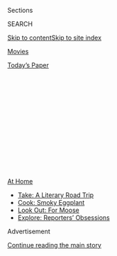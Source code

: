 <div id="app">

<div>

<div>

<div>

<div class="NYTAppHideMasthead css-1q2w90k e1suatyy0">

<div class="section css-ui9rw0 e1suatyy2">

<div class="css-eph4ug er09x8g0">

<div class="css-6n7j50">

</div>

<span class="css-1dv1kvn">Sections</span>

<div class="css-10488qs">

<span class="css-1dv1kvn">SEARCH</span>

</div>

[Skip to content](#site-content)[Skip to site
index](#site-index)

</div>

<div id="masthead-section-label" class="css-1wr3we4 eaxe0e00">

[Movies](https://www.nytimes.com/section/movies)

</div>

<div class="css-10698na e1huz5gh0">

</div>

</div>

<div id="masthead-bar-one" class="section hasLinks css-15hmgas e1csuq9d3">

<div class="css-uqyvli e1csuq9d0">

</div>

<div class="css-1uqjmks e1csuq9d1">

</div>

<div class="css-9e9ivx">

[](https://myaccount.nytimes.com/auth/login?response_type=cookie&client_id=vi)

</div>

<div class="css-1bvtpon e1csuq9d2">

[Today’s
Paper](https://www.nytimes.com/section/todayspaper)

</div>

</div>

</div>

</div>

<div data-aria-hidden="false">

<div id="site-content" data-role="main">

<div>

<div class="css-1aor85t" style="opacity:0.000000001;z-index:-1;visibility:hidden">

<div class="css-1hqnpie">

<div class="css-epjblv">

<span class="css-17xtcya">[Movies](/section/movies)</span><span class="css-x15j1o">|</span><span class="css-fwqvlz">The
Horror of
Isolation</span>

</div>

<div class="css-k008qs">

<div class="css-1iwv8en">

<span class="css-18z7m18"></span>

<div>

</div>

</div>

<span class="css-1n6z4y">https://nyti.ms/39BnswZ</span>

<div class="css-1705lsu">

<div class="css-4xjgmj">

<div class="css-4skfbu" data-role="toolbar" data-aria-label="Social Media Share buttons, Save button, and Comments Panel with current comment count" data-testid="share-tools">

  - 
  - 
  - 
  - 
    
    <div class="css-6n7j50">
    
    </div>

  - 

</div>

</div>

</div>

</div>

</div>

</div>

<div id="NYT_TOP_BANNER_REGION" class="css-13pd83m">

<div>

<div id="maps-athome-menu" class="section interactive-content interactive-size-medium css-1edisqu">

<div class="css-17ih8de interactive-body">

<div class="at-home-nav__innerContainer">

<div class="at-home-nav__title">

[At
Home](https://www.nytimes.com/spotlight/at-home?action=click&pgtype=Article&state=default&region=TOP_BANNER&context=at_home_menu)

</div>

  - [Take: A Literary Road
    Trip](https://www.nytimes.com/2020/07/28/books/time-for-a-literary-road-trip.html?action=click&pgtype=Article&state=default&region=TOP_BANNER&context=at_home_menu)
  - [Cook: Smoky
    Eggplant](https://www.nytimes.com/2020/07/29/magazine/bored-with-your-home-cooking-some-smoky-eggplant-will-fix-that.html?action=click&pgtype=Article&state=default&region=TOP_BANNER&context=at_home_menu)
  - [Look Out: For
    Moose](https://www.nytimes.com/2020/07/27/travel/moose-michigan-isle-royale.html?action=click&pgtype=Article&state=default&region=TOP_BANNER&context=at_home_menu)
  - [Explore: Reporters’
    Obsessions](https://www.nytimes.com/interactive/2020/at-home/even-more-reporters-editors-diaries-lists-recommendations.html?action=click&pgtype=Article&state=default&region=TOP_BANNER&context=at_home_menu)

</div>

</div>

</div>

</div>

</div>

<div id="top-wrapper" class="css-1sy8kpn">

<div id="top-slug" class="css-l9onyx">

Advertisement

</div>

[Continue reading the main
story](#after-top)

<div class="ad top-wrapper" style="text-align:center;height:100%;display:block;min-height:250px">

<div id="top" class="place-ad" data-position="top" data-size-key="top">

</div>

</div>

<div id="after-top">

</div>

</div>

<div>

<div id="sponsor-wrapper" class="css-1hyfx7x">

<div id="sponsor-slug" class="css-19vbshk">

Supported by

</div>

[Continue reading the main
story](#after-sponsor)

<div id="sponsor" class="ad sponsor-wrapper" style="text-align:center;height:100%;display:block">

</div>

<div id="after-sponsor">

</div>

</div>

<div class="css-186x18t">

Critic’s Notebook

</div>

<div class="css-1vkm6nb ehdk2mb0">

# The Horror of Isolation

</div>

Three new movies show why this cinematic genre is best suited to the
Covid-19 era, when isolation has become not just a way of life, but
necessary to avoid deaths.

<div class="css-79elbk" data-testid="photoviewer-wrapper">

<div class="css-z3e15g" data-testid="photoviewer-wrapper-hidden">

</div>

<div class="css-1a48zt4 ehw59r15" data-testid="photoviewer-children">

![<span class="css-16f3y1r e13ogyst0" data-aria-hidden="true">“Relic,”
an intimate portrait of an older, declining woman whose daughter wants
to put her in a long-term care home, takes on additional charge given
how many people have died of Covid-19 in such
facilities.</span><span class="css-cnj6d5 e1z0qqy90" itemprop="copyrightHolder"><span class="css-1ly73wi e1tej78p0">Credit...</span><span><span>Jackson
Finter/IFC
Midnight</span></span></span>](https://static01.nyt.com/images/2020/08/02/arts/23horror-isolation1/23horror-isolation1-articleLarge.jpg?quality=75&auto=webp&disable=upscale)

</div>

</div>

<div class="css-18e8msd">

<div class="css-vp77d3 epjyd6m0">

<div class="css-hus3qt ey68jwv0" data-aria-hidden="true">

[![Jason
Zinoman](https://static01.nyt.com/images/2018/12/10/multimedia/author-jason-zinoman/author-jason-zinoman-thumbLarge.png
"Jason Zinoman")](https://www.nytimes.com/by/jason-zinoman)

</div>

<div class="css-1baulvz">

By [<span class="css-1baulvz last-byline" itemprop="name">Jason
Zinoman</span>](https://www.nytimes.com/by/jason-zinoman)

</div>

</div>

  - July 29,
    2020

  - 
    
    <div class="css-4xjgmj">
    
    <div class="css-d8bdto" data-role="toolbar" data-aria-label="Social Media Share buttons, Save button, and Comments Panel with current comment count" data-testid="share-tools">
    
      - 
      - 
      - 
      - 
        
        <div class="css-6n7j50">
        
        </div>
    
      - 
    
    </div>
    
    </div>

</div>

</div>

<div class="section meteredContent css-1r7ky0e" name="articleBody" itemprop="articleBody">

<div class="css-1fanzo5 StoryBodyCompanionColumn">

<div class="css-53u6y8">

The first essential of a good horror film is an isolated place. Any
desolate locale will do: cabin in the woods, empty motel, middle of the
ocean,
[Detroit](https://www.freep.com/story/entertainment/movies/julie-hinds/2016/08/25/dont-breathe-horror-film-detroit/89304296/),
just somewhere no one can hear you scream. Populate it with potential
victims, add a monster and you’ve got everything you need to make things
go bump in the night.

This is why horror is the cinematic genre best suited to the Covid-19
era, when isolation has become not just a way of life, but necessary to
avoid deaths. Social distancing has quarantined us in our homes,
increasingly alienated and lonely, eyeing strangers a little more
warily. The frustration that Jack Torrance feels toward his family in
“The Shining” doesn’t seem quite as foreign after a few months of
remote learning. And the masks of so many serial killers in slasher
movies suddenly seem fashion forward.

Even though they were made before the pandemic, three new bold and
chilling horror movies, all directed by women, have a new kind of
topical resonance.

</div>

</div>

<div class="css-1fanzo5 StoryBodyCompanionColumn">

<div class="css-53u6y8">

“She Dies Tomorrow,” which premieres on Friday, comes off as the most
prescient since it’s actually about a contagion, a peculiar one where a
woman’s sudden premonition that she will die the next day spreads, from
one person to another sharing the same space. The first great shock
in[“Amulet”](https://www.nytimes.com/2020/07/22/movies/amulet-review.html)
occurs when a scaly bat emerges from a toilet, a terrifying image that
cannot help but remind one of wet markets in Wuhan. And even an intimate
portrait of an older, declining woman whose daughter wants to put her in
a home, like
[“Relic,”](https://www.nytimes.com/2020/07/09/movies/relic-review-a-haunted-house-and-a-clouded-mind.html)takes
on additional charge considering that more than 50,000 Americans have
died of Covid-19 in such facilities.

</div>

</div>

<div class="css-79elbk" data-testid="photoviewer-wrapper">

<div class="css-z3e15g" data-testid="photoviewer-wrapper-hidden">

</div>

<div class="css-1a48zt4 ehw59r15" data-testid="photoviewer-children">

![<span class="css-16f3y1r e13ogyst0" data-aria-hidden="true">In “She
Dies Tomorrow” starring Jane Adams, a peculiar contagion begins with a
woman’s premonition that she will die the next
day.</span><span class="css-cnj6d5 e1z0qqy90" itemprop="copyrightHolder"><span class="css-1ly73wi e1tej78p0">Credit...</span><span>Neon</span></span>](https://static01.nyt.com/images/2020/08/02/arts/02horror-isolation5/02horror-isolation5-articleLarge.jpg?quality=75&auto=webp&disable=upscale)

</div>

</div>

<div class="css-1fanzo5 StoryBodyCompanionColumn">

<div class="css-53u6y8">

And yet, the sturdiest connective tissue among these dread-filled movies
is a sensitivity to the punishing nature of loneliness and the sinister
aspects of solitude.

“She Dies Tomorrow” is very different from the virus movies like
“Contagion” and “Outbreak” that have suddenly become popular again
with scientists racing against the clock to save the world. Amy Seimetz,
who starred in the recent remake of “Pet Sematary” and [helped create
the TV series “The Girlfriend
Experience,”](https://www.nytimes.com/2016/04/03/arts/television/starz-the-girlfriend-experience.html)
has made a more eccentric, startlingly assured mood piece with the
whispering vibe of a moody indie record. Its first 15 minutes portrays a
woman named Amy (Kate Lyn Sheil) in her house alone, starting with a
shot of her eye and then often lingering in close-ups. She is convinced
of her impending doom, but seems oddly resigned to it.

In dreamy visuals Seimetz films her listening to music, dancing, online
shopping, gazing into the distance, trying to cry but failing. When she
tells a friend Jane (played with exquisite fragility by Jane Adams), she
is met by disbelief. No one connects in this movie. Everyone appears in
their own world, staring past the person they are talking to, if they
are looking at them at all.

Jane retreats to her empty home, putters about the basement, and is
suddenly struck by a terrible realization: She knows she will also die
tomorrow. Then this sense of doom keeps spreading.

</div>

</div>

<div class="css-1fanzo5 StoryBodyCompanionColumn">

<div class="css-53u6y8">

There’s something unsettling (and creepily familiar) about the lack of
panic. What if the apocalypse came and everyone sadly shrugged? Or maybe
more to the point: What if no one tried to stave it off?

One woman regrets she stuck in a relationship too long. Another starts
kissing a guy and while neither seems particularly passionate, what
little interest they have peters out. But everyone seems depressed and
haunted by the sense that they will ultimately die alone, an old theme
with new urgency in a time when the pandemic limits loved ones from
mourning together at a funeral. The real monster of this movie is not a
virus, but loneliness itself. This pandemic hasn’t created what the
former surgeon general Vivek Murthy calls a [“loneliness
epidemic,”](https://www.wbur.org/onpoint/2020/03/23/vivek-murthy-loneliness)
so much as laid it bare. More Americans live alone than ever before and
those who tell pollsters they are [lonely have
doubled](https://www.rollingstone.com/culture/culture-features/coronavirus-isolation-negative-effects-health-loneliness-1016478/)
since the 1980s. Research has shown that lack of social support does not
just increase depression and mental health problems, but also has a
physical impact, particularly for older adults.

Two of these horror movies, which portray the tense relationship between
an older woman and her caregiver, speak to this situation.

“Relic” is a nuanced character study, a portrait of a disordered mind
that hints, at supernatural terror. In her debut film, the director
Natalie Erika James shows us a family whose ties have frayed. The
grandmother, Edna (Robyn Nevin), has vanished and her daughter, Kay
(Emily Mortimer), and granddaughter (Bella Heathcote) search for her.
Kay has grown distant from her mother, and argues with her daughter
about putting her in a home. In between these mundane family scenes are
flashbacks to a cabin in the woods housing a solitary figure. The house
begins to work like a metaphor both for the shaky foundations of their
relationships as well as the mind of Edna.

James uses the tools of scary movies (ominous strings, titled
camerawork, buzzing flies) but roots them in realism. The result is one
of the most emotionally draining movies in memory, the rare scary movie
that evokes Kenneth Lonergan’s sensitive play “The Waverly Gallery,”
another portrait of a family dealing with the declining mind of a
matriarch suffering from
Alzheimer’s.

</div>

</div>

<div class="css-79elbk" data-testid="photoviewer-wrapper">

<div class="css-z3e15g" data-testid="photoviewer-wrapper-hidden">

</div>

<div class="css-1a48zt4 ehw59r15" data-testid="photoviewer-children">

<div class="css-1xdhyk6 erfvjey0">

<span class="css-1ly73wi e1tej78p0">Image</span>

<div class="css-zjzyr8">

<div data-testid="lazyimage-container" style="height:257.77777777777777px">

</div>

</div>

</div>

<span class="css-16f3y1r e13ogyst0" data-aria-hidden="true">“Relic,”
starring Robyn Nevin, shows how the gradual deterioration of one mind
can scar an entire
family.</span><span class="css-cnj6d5 e1z0qqy90" itemprop="copyrightHolder"><span class="css-1ly73wi e1tej78p0">Credit...</span><span>Jackson
Finter/IFC Midnight</span></span>

</div>

</div>

<div class="css-1fanzo5 StoryBodyCompanionColumn">

<div class="css-53u6y8">

With wild white hair, dirty bare feet and glassy eyes, Nevin looks like
an aging Ophelia. Like so many great horror characters, Edna is both
frightening and frightened, lashing out at her relatives, before wailing
in tears: “Where’s everyone?” When her granddaughter asks her if she
ever gets lonely, she doesn’t even answer. This is a movie about an
isolation worse than solitude: that of being separated from your mind.

While there are enough grotesque images to satisfy most horror fans, the
most terrifying shots of this movie are Post-it notes Edna places
throughout the house, reminders that say “take pills” or “flush.” As the
tension escalates, these notes become more heartbreaking, signposts that
signal growing tension. The viscerally gross and emotionally complex
climax is kicked off when her daughter finds the final one that hits her
with a devastating impact: “I am loved.”

If “She Dies Tomorrow” imagines the uncanny despair of knowing you’re
going to die quickly, “Relic” shows the pain of dying slowly, how the
gradual deterioration of one mind can scar an entire family.

Despite a large female audience, the horror genre has historically and
shamefully ignored female directors. Only two years ago, Jason Blum, the
most powerful producer in the genre, laid the blame on the lack of women
wanting to direct horror films. (After blowback, he apologized.)

These three movies demonstrate how much is lost by showing only male
perspectives. Whereas all these movies focus on complex relationships
between women, “Amulet” digs the deepest into gender dynamics.

Like the other films, it portrays several figures in solitude, starting
with long scenes of a lonely soldier, Tomaz (Alec Secareanu), perhaps
suffering from post-traumatic stress disorder, standing guard in the
woods. Then the action fast-forwards to after the war when he signs up
to help a reclusive young woman, Magda (Carla Juri), take care of her
invalid mother, who lives in the
attic.

</div>

</div>

<div class="css-79elbk" data-testid="photoviewer-wrapper">

<div class="css-z3e15g" data-testid="photoviewer-wrapper-hidden">

</div>

<div class="css-1a48zt4 ehw59r15" data-testid="photoviewer-children">

<div class="css-1xdhyk6 erfvjey0">

<span class="css-1ly73wi e1tej78p0">Image</span>

<div class="css-zjzyr8">

<div data-testid="lazyimage-container" style="height:257.77777777777777px">

</div>

</div>

</div>

<span class="css-16f3y1r e13ogyst0" data-aria-hidden="true">In “Amulet,”
a former soldier (Alec Secareanu) helps a reclusive young woman (Carla
Juri) take care of her invalid mother, who lives in the
attic.</span><span class="css-cnj6d5 e1z0qqy90" itemprop="copyrightHolder"><span class="css-1ly73wi e1tej78p0">Credit...</span><span>Nick
Wall/Magnet Releasing</span></span>

</div>

</div>

<div class="css-1fanzo5 StoryBodyCompanionColumn">

<div class="css-53u6y8">

No one is exactly who he or she appear to be. And neither is the movie.
There are many twists, but what begins as a story about a man’s tortured
past pivots ferociously into a supernatural revenge tale. It explores
the question of forgiving men who did bad things. It’s not didactic, but
if you want to find \#metoo themes, they are there.

The actor Romola Garai makes an audacious directing debut, staging
scenes of ugly horror with subtlety and misdirection, before setting you
up for the full-on assault, generating memorable set pieces, including
one that makes overt what the creators of the chest-burster scene in
“Alien” only tried to imply. She also teases out some stellar
performances, from an inscrutably tender Juri to a raucously
entertaining one from Imelda Staunton, who plays a nun who introduces
Tomaz to Magda and her mother. She’s having a ball playing in gothic
melodramatic style. Not since Darth Vader has anyone said “It is your
destiny” with as much gravitas.

I’ve always been skeptical of the idea that bad times make for good
horror. The best scary movies work on fears more primal than those you
find in the headlines. But clearly, horror articulates buried cultural
anxieties, and right now, while the escalating case numbers and death
tolls are the most important measures of the current crisis, there are
other, less obvious, disasters going on, ones that will linger. Human
beings are social animals, and pushing against those instincts will have
consequences, some of which are the stuff of horror.

These movies dredge up those hidden monsters. And it’s fitting that they
all had their premieres at drive-in theaters, since there’s something
about watching images of isolation separated by glass and metal that
only adds to their chill.

</div>

</div>

<div>

</div>

</div>

<div>

</div>

<div>

</div>

<div>

</div>

<div>

<div id="bottom-wrapper" class="css-1ede5it">

<div id="bottom-slug" class="css-l9onyx">

Advertisement

</div>

[Continue reading the main
story](#after-bottom)

<div id="bottom" class="ad bottom-wrapper" style="text-align:center;height:100%;display:block;min-height:90px">

</div>

<div id="after-bottom">

</div>

</div>

</div>

</div>

</div>

## Site Index

<div>

</div>

## Site Information Navigation

  - [© <span>2020</span> <span>The New York Times
    Company</span>](https://help.nytimes.com/hc/en-us/articles/115014792127-Copyright-notice)

<!-- end list -->

  - [NYTCo](https://www.nytco.com/)
  - [Contact
    Us](https://help.nytimes.com/hc/en-us/articles/115015385887-Contact-Us)
  - [Work with us](https://www.nytco.com/careers/)
  - [Advertise](https://nytmediakit.com/)
  - [T Brand Studio](http://www.tbrandstudio.com/)
  - [Your Ad
    Choices](https://www.nytimes.com/privacy/cookie-policy#how-do-i-manage-trackers)
  - [Privacy](https://www.nytimes.com/privacy)
  - [Terms of
    Service](https://help.nytimes.com/hc/en-us/articles/115014893428-Terms-of-service)
  - [Terms of
    Sale](https://help.nytimes.com/hc/en-us/articles/115014893968-Terms-of-sale)
  - [Site
    Map](https://spiderbites.nytimes.com)
  - [Help](https://help.nytimes.com/hc/en-us)
  - [Subscriptions](https://www.nytimes.com/subscription?campaignId=37WXW)

</div>

</div>

</div>

</div>
